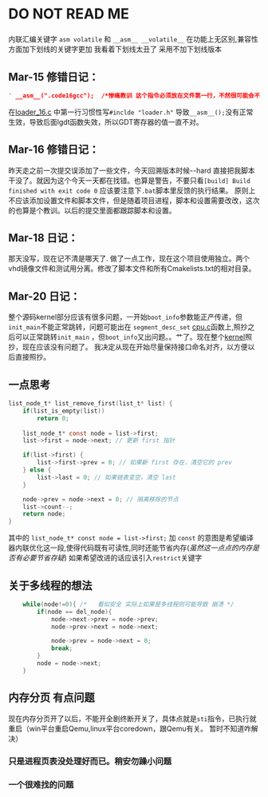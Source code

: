 # DO NOT READ ME 

###
内联汇编关键字 `asm volatile` 和 `__asm__ __volatile__` 在功能上无区别,兼容性方面加下划线的关键字更加
我看着下划线太丑了 采用不加下划线版本


## Mar-15 修错日记：


```C
' __asm__(".code16gcc");  /*惨痛教训 这个指令必须放在文件第一行，不然很可能会不生效*/ '
```
在[loader_16.c](./source/loader/loader_16.c) 中第一行习惯性写`#inclde "loader.h"` 导致`__asm__();`没有正常生效，导致后面lgdt函数失效，所以GDT寄存器的值一直不对。


## Mar-16 修错日记：

昨天走之前一次提交误添加了一些文件，今天回溯版本时候--hard 直接把我脚本干没了。就因为这个今天一天都在找错。也算是警告，不要只看`[build] Build finished with exit code 0` 应该要注意下`.bat`脚本里反馈的执行结果。
原则上不应该添加设置文件和脚本文件，但是随着项目进程，脚本和设置需要改改，这次的也算是个教训。以后的提交里面都跟踪脚本和设置。


## Mar-18 日记：
那天没写，现在记不清是哪天了. 做了一点工作，现在这个项目使用独立。两个vhd镜像文件和测试用分离。修改了脚本文件和所有Cmakelists.txt的相对目录。

## Mar-20 日记：
整个源码kernel部分应该有很多问题，一开始`boot_info`参数能正产传递，但`init_main`不能正常跳转，问题可能出在 `segment_desc_set` [cpu.c](./source/kernel/cpu/cpu.c)函数上,照抄之后可以正常跳转`init_main` ，但`boot_info`又出问题。。艹了。现在整个[kernel](./source/kernel)照抄，现在应该没有问题了。
我决定从现在开始尽量保持接口命名对齐，以方便以后直接照抄。

## 一点思考
```C
list_node_t* list_remove_first(list_t* list) {
    if(list_is_empty(list))
        return 0;
        
    list_node_t* const node = list->first;
    list->first = node->next; // 更新 first 指针

    if(list->first) {
        list->first->prev = 0; // 如果新 first 存在，清空它的 prev
    } else {
        list->last = 0; // 如果链表变空，清空 last
    }

    node->prev = node->next = 0; // 隔离移除的节点
    list->count--;
    return node;
}
```
其中的 ` list_node_t* const node = list->first; ` 加 `const` 的意图是希望编译器内联优化这一段,使得代码既有可读性,同时还能节省内存(*虽然这一点点的内存是否有必要节省存疑*)
如果希望改进的话应该引入`restrict`关键字


## 关于多线程的想法
```C    
    while(node!=0){ /*   看似安全 实际上如果是多线程则可能导致 崩溃 */ 
        if(node == del_node){
            node->next->prev = node->prev;
            node->prev->next = node->next;

            node->prev = node->next = 0;
            break;
        }
        node = node->next;
    }
```


## 内存分页 有点问题
现在内存分页开了以后，不能开全剧终断开关了，具体点就是`sti`指令，已执行就重启（win平台重启Qemu,linux平台coredown，跟Qemu有关。 暂时不知道咋解决）

### 只是进程页表没处理好而已。稍安勿躁小问题

### 一个很难找的问题